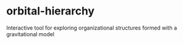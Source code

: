 # orbital-hierarchy
Interactive tool for exploring organizational structures formed with a gravitational model
